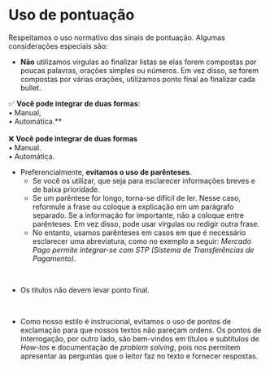 # Uso de pontuação

Respeitamos o uso normativo dos sinais de pontuação. Algumas considerações especiais são:

* **Não** utilizamos vírgulas ao finalizar listas se elas forem compostas por poucas palavras, orações simples ou números. Em vez disso, se forem compostas por várias orações, utilizamos ponto final ao finalizar cada bullet. 

✅ **Você pode integrar de duas formas**: <br> • Manual,<br> • Automática.** <br> <br>
❌ **Você pode integrar de duas formas** <br> • Manual. <br> • Automática.

* Preferencialmente, **evitamos o uso de parênteses**. 
    * Se você os utilizar, que seja para esclarecer informações breves e de baixa prioridade.
    * Se um parêntese for longo, torna-se difícil de ler. Nesse caso, reformule a frase ou coloque a explicação em um parágrafo separado. Se a informação for importante, não a coloque entre parênteses. Em vez disso, pode usar vírgulas ou redigir outra frase. 
    * No entanto, usamos parênteses em casos em que é necessário esclarecer uma abreviatura, como no exemplo a seguir: *Mercado Pago permite integrar-se com STP (Sistema de Transferências de Pagamento)*.
<br>

* Os títulos não devem levar ponto final.
<br>

* Como nosso estilo é instrucional, evitamos o uso de pontos de exclamação para que nossos textos não pareçam ordens. Os pontos de interrogação, por outro lado, são bem-vindos em títulos e subtítulos de *How-tos* e documentação de *problem solving*, pois nos permitem apresentar as perguntas que o leitor faz no texto e fornecer respostas.

